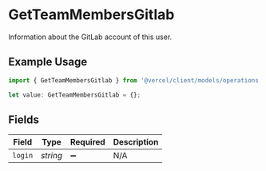 # GetTeamMembersGitlab

Information about the GitLab account of this user.

## Example Usage

```typescript
import { GetTeamMembersGitlab } from '@vercel/client/models/operations';

let value: GetTeamMembersGitlab = {};
```

## Fields

| Field   | Type     | Required           | Description |
| ------- | -------- | ------------------ | ----------- |
| `login` | _string_ | :heavy_minus_sign: | N/A         |
